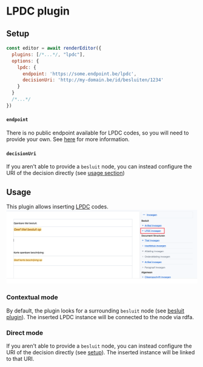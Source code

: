 # LPDC plugin

## Setup
```javascript
const editor = await renderEditor({
  plugins: [/*...*/, "lpdc"], 
  options: {
    lpdc: {
      endpoint: 'https://some.endpoint.be/lpdc',
      decisionUri: 'http://my-domain.be/id/besluiten/1234'
    }
  }
  /*...*/
})

```
#### `endpoint`

There is no public endpoint available for LPDC codes, so you will need to provide your own. See [here](https://vlaamseoverheid.atlassian.net/wiki/external/6317081715/ZGU4MGNlODM2N2U1NDU5MGFlY2NlYzcxYmQyYWUwMTc) for more information.

#### `decisionUri`
If you aren't able to provide a `besluit` node, you can instead configure the
URI of the decision directly (see [usage section](#usage)) 

## Usage

This plugin allows inserting [LPDC](https://github.com/Informatievlaanderen/OSLOthema-slimmeRaadpleegOmgeving?tab=readme-ov-file#lpdc-codes) codes.  
![lpdc plugin](/docs/images/lpdc.png)

### Contextual mode

By default, the plugin looks for a surrounding `besluit` node (see
[besluit plugin](/docs/plugins/besluit.md)). The inserted LPDC instance will be
connected to the node via rdfa.

### Direct mode
If you aren't able to provide a `besluit` node, you can instead configure the
URI of the decision directly (see [setup](#setup)). The inserted instance will
be linked to that URI.


